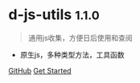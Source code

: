 # d-js-utils <small>1.1.0</small>

> 通用js收集，方便日后使用和查阅

* 原生js，多种类型方法，工具函数

[GitHub](https://github.com/d-js-utils/)
[Get Started](/other/_about.md)
